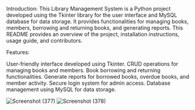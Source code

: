 Introduction:
This Library Management System is a Python project developed using the Tkinter library for the user interface and MySQL database for data storage. It provides functionalities for managing books, members, borrowing and returning books, and generating reports. This README provides an overview of the project, installation instructions, usage guide, and contributors.

Features:

User-friendly interface developed using Tkinter.
CRUD operations for managing books and members.
Book borrowing and returning functionalities.
Generate reports for borrowed books, overdue books, and member activity.
Secure login system for admin access.
Database management using MySQL for data storage.

![Screenshot (377)](https://github.com/ShreyaBharde/LibraryMangement/assets/143157249/a6010f5d-5d66-4cc1-be17-be950a327336)
![Screenshot (378)](https://github.com/ShreyaBharde/LibraryMangement/assets/143157249/e83374e5-3300-4e12-b797-6851c98ec23b)
